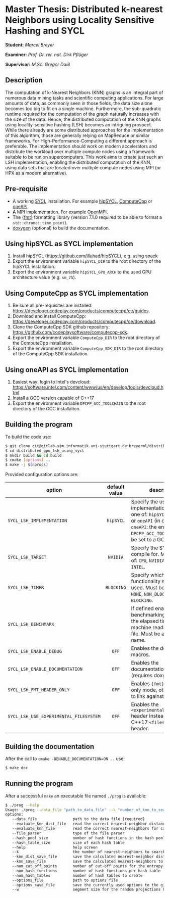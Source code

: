 # Master Thesis: Distributed k-nearest Neighbors using Locality Sensitive Hashing and SYCL

**Student:** _Marcel Breyer_

**Examiner:** _Prof. Dr. rer. nat. Dirk Pflüger_

**Supervisor:** _M.Sc. Gregor Daiß_


## Description
The computation of k-Nearest Neighbors (KNN) graphs is an integral part of numerous data mining tasks and scientific 
computing applications. For large amounts of data, as commonly seen in those fields, the data size alone becomes too 
big to fit on a single machine. Furthermore, the sub-quadratic runtime required for the computation of the graph 
naturally increases with the size of the data. Hence, the distributed computation of the KNN graphs using 
locality-sensitive hashing (LSH) becomes an intriguing prospect. While there already are some distributed approaches 
for the implementation of this algorithm, those are generally relying on MapReduce or similar frameworks. For 
High-Performance-Computing a different approach is preferable. The implementation should work on modern accelerators 
and distribute the workload over multiple compute nodes using a framework suitable to be run on supercomputers. This 
work aims to create just such an LSH implementation, enabling the distributed computation of the KNN, using data sets 
that are located over multiple compute nodes using MPI (or HPX as a modern alternative).


## Pre-requisite
* A working [SYCL](https://www.khronos.org/sycl/) installation. For example [hipSYCL](https://github.com/illuhad/hipSYCL), 
  [ComputeCpp](https://developer.codeplay.com/products/computecpp/ce/guides) or [oneAPI](https://software.intel.com/content/www/us/en/develop/tools/oneapi.html).
* A MPI implementation. For example [OpenMPI](https://www.open-mpi.org/).
* The [{fmt}](https://github.com/fmtlib/fmt) formatting library (version 7.1.0 required to be able to format a `std::chrono::time_point`).
* [doxygen](https://github.com/doxygen/doxygen) (optional) to build the documentation.


## Using hipSYCL as SYCL implementation

1. Install hipSYCL (https://github.com/illuhad/hipSYCL), e.g. using [spack](https://github.com/spack/spack)
2. Export the environment variable `hipSYCL_DIR` to the root directory of the hipSYCL installation.
3. Export the environment variable `hipSYCL_GPU_ARCH` to the used GPU architecture value (e.g. `sm_75`).


## Using ComputeCpp as SYCL implementation

1. Be sure all pre-requisites are installed: https://developer.codeplay.com/products/computecpp/ce/guides.
2. Download and install ComputeCpp: https://developer.codeplay.com/products/computecpp/ce/download.
3. Clone the ComputeCpp SDK github repository: https://github.com/codeplaysoftware/computecpp-sdk.
4. Export the environment variable `ComputeCpp_DIR` to the root directory of the ComputeCpp installation.
5. Export the environment variable `ComputeCpp_SDK_DIR` to the root directory of the ComputeCpp SDK installation.


## Using oneAPI as SYCL implementation

1. Easiest way: login to Intel's devcloud: https://software.intel.com/content/www/us/en/develop/tools/devcloud.html
2. Install a GCC version capable of C++17
3. Export the environment variable `DPCPP_GCC_TOOLCHAIN` to the root directory of the GCC installation.


## Building the program
To build the code use:
```bash
$ git clone git@gitlab-sim.informatik.uni-stuttgart.de:breyerml/distributed_gpu_lsh_using_sycl.git
$ cd distributed_gpu_lsh_using_sycl
$ mkdir build && cd build
$ cmake [options] ..
$ make -j $(nprocs)
```

Provided configuration options are:

| option                                 | default value | description                                                                                                                                                                        |
|----------------------------------------|:-------------:|------------------------------------------------------------------------------------------------------------------------------------------------------------------------------------|
| `SYCL_LSH_IMPLEMENTATION`              | `hipSYCL`     | Specify the used SYCL implementation. Must be one of: `hipSYCL`, `ComputeCpp` or `oneAPI` (in case of `oneAPI`: the env variable `DPCPP_GCC_TOOLCHAIN` must be set to a GCC >= 8). |
| `SYCL_LSH_TARGET`                      | `NVIDIA`      | Specify the SYCL target to compile for. Must be one of: `CPU`, `NVIDIA`, `AMD` or `INTEL`.                                                                                                  | 
| `SYCL_LSH_TIMER`                       | `BLOCKING`    | Specify which timer functionality should be used. Must be one of: `NONE`, `NON_BLOCKING` or `BLOCKING`.                                                                            |
| `SYCL_LSH_BENCHMARK`                   |               | If defined enables benchmarking by logging the elapsed times in a machine readable way to a file. Must be a valid file name.                                                       |
| `SYCL_LSH_ENABLE_DEBUG`                | `OFF`         | Enables the debugging macros.                                                                                                                                                      |
| `SYCL_LSH_ENABLE_DOCUMENTATION`        | `OFF`         | Enables the documentation `make` target (requires doxygen).                                                                                                                        |
| `SYCL_LSH_FMT_HEADER_ONLY`             | `OFF`         | Enables `{fmt}` lib's header only mode, otherwise tries to link against it.                                                                                                        |
| `SYCL_LSH_USE_EXPERIMENTAL_FILESYSTEM` | `OFF`         | Enables the `<experimental/filesystem>` header instead of the C++17 `<filesystem>` header.                                                                                         |


## Building the documentation
After the call to `cmake -DENABLE_DOCUMENTATION=ON ..` use:
```bash
$ make doc
```


## Running the program
After a successful `make` an executable file named `./prog` is available:
```bash
$ ./prog --help
Usage: ./prog --data_file "path_to_data_file" --k "number_of_knn_to_search" [options]
options:
   --data_file                path to the data file (required)
   --evaluate_knn_dist_file   read the correct nearest-neighbor distances for calculating the error ratio 
   --evaluate_knn_file        read the correct nearest-neighbors for calculating the resulting recall 
   --file_parser              type of the file parser 
   --hash_pool_size           number of hash functions in the hash pool 
   --hash_table_size          size of each hash table 
   --help                     help screen 
   --k                        the number of nearest-neighbors to search for (required)
   --knn_dist_save_file       save the calculated nearest-neighbor distances to path 
   --knn_save_file            save the calculated nearest-neighbors to path 
   --num_cut_off_points       number of cut-off points for the entropy-based hash functions 
   --num_hash_functions       number of hash functions per hash table 
   --num_hash_tables          number of hash tables to create 
   --options_file             path to options file 
   --options_save_file        save the currently used options to the given path 
   --w                        segment size for the random projections hash functions     
```
